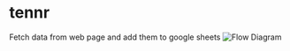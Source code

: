 # tennr
Fetch data from web page and add them to google sheets
![Flow Diagram](https://github.com/user-attachments/assets/8b38adfe-4359-404d-84d0-5781a0b68f12)
